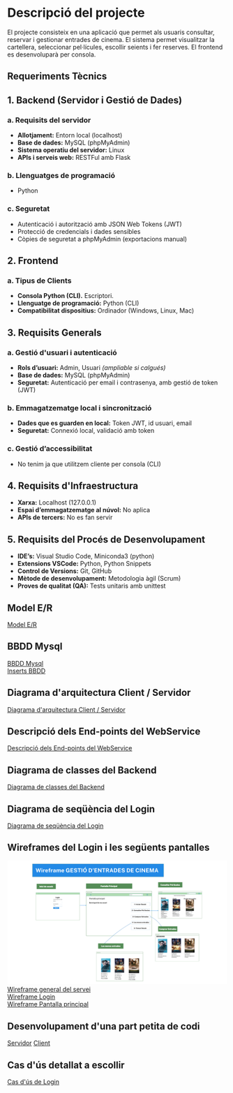 # Descripció del projecte
El projecte consisteix en una aplicació que permet als usuaris consultar, reservar i gestionar entrades de cinema. El sistema permet visualitzar la cartellera, seleccionar pel·lícules, escollir seients i fer reserves. El frontend es desenvoluparà per consola.

## Requeriments Tècnics

## 1. Backend (Servidor i Gestió de Dades)

### a. Requisits del servidor

- **Allotjament:** Entorn local (localhost)
- **Base de dades:** MySQL (phpMyAdmin)
- **Sistema operatiu del servidor:** Linux
- **APIs i serveis web:** RESTFul amb Flask

### b. Llenguatges de programació

- Python

### c. Seguretat

- Autenticació i autorització amb JSON Web Tokens (JWT)
- Protecció de credencials i dades sensibles
- Còpies de seguretat a phpMyAdmin (exportacions manual)

## 2. Frontend

### a. Tipus de Clients

- **Consola Python (CLI).** Escriptori.
- **Llenguatge de programació:** Python (CLI)
- **Compatibilitat dispositius:** Ordinador (Windows, Linux, Mac)

## 3. Requisits Generals

### a. Gestió d'usuari i autenticació

- **Rols d’usuari:** Admin, Usuari *(ampliable si calgués)*
- **Base de dades:** MySQL (phpMyAdmin)
- **Seguretat:** Autenticació per email i contrasenya, amb gestió de token (JWT)

### b. Emmagatzematge local i sincronització

- **Dades que es guarden en local:** Token JWT, id usuari, email
- **Seguretat:** Connexió local, validació amb token

### c. Gestió d’accessibilitat

- No tenim ja que utilitzem cliente per consola (CLI)

## 4. Requisits d'Infraestructura

- **Xarxa:** Localhost (127.0.0.1)
- **Espai d’emmagatzematge al núvol:** No aplica
- **APIs de tercers:** No es fan servir

## 5. Requisits del Procés de Desenvolupament

- **IDE’s:** Visual Studio Code, Miniconda3 (python)
- **Extensions VSCode:** Python, Python Snippets
- **Control de Versions:** Git, GitHub
- **Mètode de desenvolupament:** Metodologia àgil (Scrum)
- **Proves de qualitat (QA):** Tests unitaris amb unittest


## Model E/R
[Model E/R](diagrames/d_model_entitat_relacio.mermaid)

## BBDD Mysql
[BBDD Mysql](cinema.sql) <br>
[Inserts BBDD](inserts.sql)

## Diagrama d'arquitectura Client / Servidor
[Diagrama d'arquitectura Client / Servidor](diagrames/d_arquitectura_cliente_server.mermaid)

## Descripció dels End-points del WebService
[Descripció dels End-points del WebService](documentacio/end-points_desc.md)

## Diagrama de classes del Backend
[Diagrama de classes del Backend](diagrames/d_classes_backend.mermaid)

## Diagrama de seqüència del Login
[Diagrama de seqüència del Login](diagrames/d_secuencia_login.mermaid)

## Wireframes del Login i les següents pantalles
![Wireframe general del servei](diagrames/gestioentradescinema.png) <br>
[Wireframe general del servei](diagrames/d_wireframe_general.mermaid) <br>
[Wireframe Login](diagrames/d_wireframe_login.mermaid) <br>
[Wireframe Pantalla principal](diagrames/d_wireframe_pprincipal.mermaid)

## Desenvolupament d'una part petita de codi
[Servidor](webservice/server.py)
[Client](webservice/clientConsola.py)

## Cas d'ús detallat a escollir
[Cas d'ús de Login](documentacio/cas_dus.md)